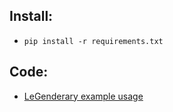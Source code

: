 ## Install:

* `pip install -r requirements.txt`


## Code:

* [LeGenderary example usage](legenderary_example.py)
 
